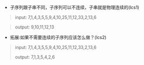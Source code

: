 - 子序列跟子串不同，子序列可以不连续，子串就是物理连续的(lcs1)
>input: 7,1,4,3,5,5,9,4,10,25,11,12,33,2,13,6

>output: 9,10,11,12,13

- 拓展:如果不需要连续的子序列应该怎么做？(lcs2)
>input: 7,1,4,3,5,5,9,4,10,25,11,12,33,2,13,6
>
> output: 7,1,3,5,4,2,6
